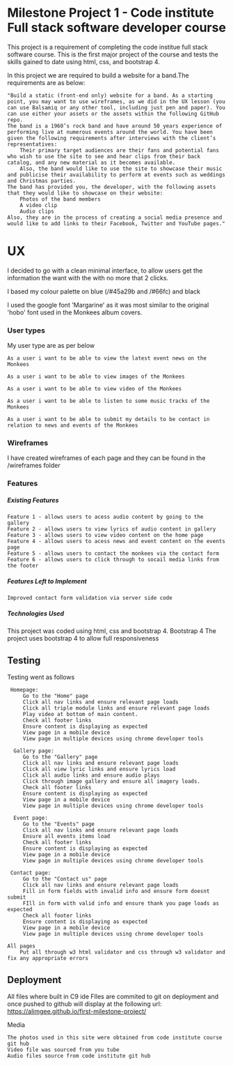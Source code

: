 # Milestone Project 1 - Code institute Full stack software developer course
This project is a requirement of completing the code institue full stack software course. This is the first major project of the course and tests the skills gained to date using html, css, and bootstrap 4.

In this project we are required to build a website for a band.The requirements are as below:

    "Build a static (front-end only) website for a band. As a starting point, you may want to use wireframes, as we did in the UX lesson (you can use Balsamiq or any other tool, including just pen and paper). You can use either your assets or the assets within the following GitHub repo.
    The band is a 1960’s rock band and have around 50 years experience of performing live at numerous events around the world. You have been given the following requirements after interviews with the client’s representatives:
        Their primary target audiences are their fans and potential fans who wish to use the site to see and hear clips from their back catalog, and any new material as it becomes available.
        Also, the band would like to use the site to showcase their music and publicise their availability to perform at events such as weddings and Christmas parties.
    The band has provided you, the developer, with the following assets that they would like to showcase on their website:
        Photos of the band members
        A video clip
        Audio clips
    Also, they are in the process of creating a social media presence and would like to add links to their Facebook, Twitter and YouTube pages."

# UX

I decided to go with a clean minimal interface, to allow users get the information the want with the with no more that 2 clicks. 

I based my colour palette on blue (/#45a29b and /#66fc) and black

I used the google font 'Margarine' as it was most similar to the original 'hobo' font used in the Monkees album covers.

### User types

My user type are as per below

    As a user i want to be able to view the latest event news on the Monkees
    
    As a user i want to be able to view images of the Monkees
    
    As a user i want to be able to view video of the Monkees
    
    As a user i want to be able to listen to some music tracks of the Monkees
    
    As a user i want to be able to submit my details to be contact in relation to news and events of the Monkees
    
### Wireframes
I have created wireframes of each page and they can be found in the /wireframes folder

### Features

##### Existing Features

    Feature 1 - allows users to acess audio content by going to the gallery
    Feature 2 - allows users to view lyrics of audio content in gallery
    Feature 3 - allows users to view video content on the home page
    Feature 4 - allows users to acess news and event content on the events page
    Feature 5 - allows users to contact the monkees via the contact form
    Feature 6 - allows users to click through to socail media links from the footer
    

##### Features Left to Implement

    Improved contact form validation via server side code

##### Technologies Used
This project was coded using html, css and bootstrap 4.
    Bootstrap 4
        The project uses bootstrap 4 to allow full responsiveness

## Testing
Testing went as follows

   
     Homepage:
         Go to the "Home" page
         Click all nav links and ensure relevant page loads
         Click all triple module links and ensure relevant page loads
         Play video at bottom of main content.
         Check all footer links
         Ensure content is displaying as expected
         View page in a mobile device
         View page in multiple devices using chrome developer tools
 
      Gallery page:
         Go to the "Gallery" page
         Click all nav links and ensure relevant page loads
         Click all view lyric links and ensure lyrics load
         Click all audio links and ensure audio plays
         Click through image gallery and ensure all imagery loads.
         Check all footer links
         Ensure content is displaying as expected
         View page in a mobile device
         View page in multiple devices using chrome developer tools    
      
      Event page:
         Go to the "Events" page
         Click all nav links and ensure relevant page loads
         Ensure all events items load
         Check all footer links
         Ensure content is displaying as expected
         View page in a mobile device
         View page in multiple devices using chrome developer tools
         
     Contact page:
         Go to the "Contact us" page
         Click all nav links and ensure relevant page loads
         Fill in form fields with invalid info and ensure form doesnt submit
         FIll in form with valid info and ensure thank you page loads as expected
         Check all footer links
         Ensure content is displaying as expected
         View page in a mobile device
         View page in multiple devices using chrome developer tools
    
    All pages
        Put all through w3 html validator and css through w3 validator and fix any appropriate errors






## Deployment

All files where built in C9 ide
FIles are commited to git on deployment and once pushed to github will display at the following url:
https://alimgee.github.io/first-milestone-project/


Media

    The photos used in this site were obtained from code institute course git hub
    Video file was sourced from you tube
    Audio files source from code institute git hub


